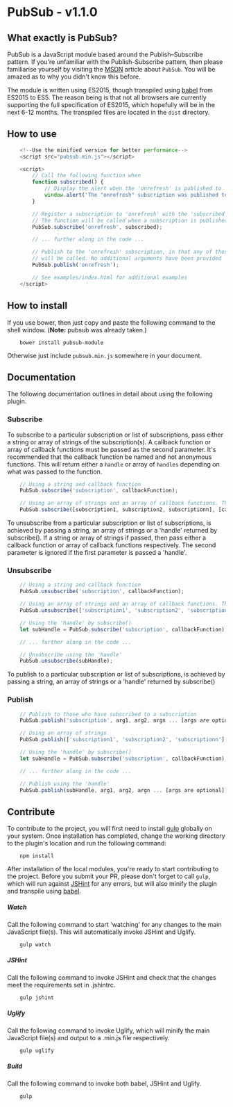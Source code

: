 # PubSub - v1.1.0

## What exactly is PubSub?

PubSub is a JavaScript module based around the Publish–Subscribe pattern. If you're unfamiliar with the Publish-Subscribe pattern, then please familiarise yourself by visiting the [MSDN](https://msdn.microsoft.com/en-us/library/ff649664.aspx) article about `PubSub`. You will be amazed as to why you didn't know this before.

The module is written using ES2015, though transpiled using [babel](https://babeljs.io) from ES2015 to ES5. The reason being is that not all browsers are currently supporting the full specification of ES2015, which hopefully will be in the next 6-12 months. The transpiled files are located in the `dist` directory.

## How to use

```javascript
    <!--Use the minified version for better performance-->
    <script src="pubsub.min.js"></script>

    <script>
        // Call the following function when
        function subscribed() {
            // Display the alert when the 'onrefresh' is published to
            window.alert('The "onrefresh" subscription was published to.');
        }

        // Register a subscription to 'onrefresh' with the 'subscribed' callback function.
        // The function will be called when a subscription is published to
        PubSub.subscribe('onrefresh', subscribed);

        // ... further along in the code ...

        // Publish to the 'onrefresh' subscription, in that any of those callback functions subscribed,
        // will be called. No additional arguments have been provided
        PubSub.publish('onrefresh');

        // See examples/index.html for additional examples
    </script>
```

## How to install

If you use bower, then just copy and paste the following command to the shell window. (**Note:** pubsub was already taken.)
```shell
    bower install pubsub-module
```

Otherwise just include `pubsub.min.js` somewhere in your document.

## Documentation

The following documentation outlines in detail about using the following plugin.

### Subscribe

To subscribe to a particular subscription or list of subscriptions, pass either a string or array of strings of the subscription(s). A callback function or array of callback functions must be passed as the second parameter. It's recommended that the callback function be named and not anonymous functions. This will return either a `handle` or array of `handles` depending on what was passed to the function.

```javascript
    // Using a string and callback function
    PubSub.subscribe('subscription', callbackFunction);

    // Using an array of strings and an array of callback functions. They must be the same length
    PubSub.subscribe([subscription1, subscription2, subscriptionn], [callbackFunction1, callbackFunction2, callbackFunctionn]);
```

To unsubscribe from a particular subscription or list of subscriptions, is achieved by passing a string, an array of strings or a 'handle' returned by subscribe(). If a string or array of strings if passed, then pass either a callback function or array of callback functions respectively. The second parameter is ignored if the first parameter is passed a 'handle'.

### Unsubscribe
```javascript
    // Using a string and callback function
    PubSub.unsubscribe('subscription', callbackFunction);

    // Using an array of strings and an array of callback functions. They must be the same length
    PubSub.unsubscribe(['subscription1', 'subscription2', 'subscriptionn'], [callbackFunction1, callbackFunction2, callbackFunctionn]);

    // Using the 'handle' by subscribe()
    let subHandle = PubSub.subscribe('subscription', callbackFunction);

    // ... further along in the code ...

    // Unsubscribe using the 'handle'
    PubSub.unsubscribe(subHandle);
```

To publish to a particular subscription or list of subscriptions, is achieved by passing a string, an array of strings or a 'handle' returned by subscribe()

### Publish
```javascript
    // Publish to those who have subscribed to a subscription
    PubSub.publish('subscription', arg1, arg2, argn ... [args are optional]);

    // Using an array of strings
    PubSub.publish(['subscription1', 'subscription2', 'subscriptionn'], arg1, arg2, argn ... [args are optional]);

    // Using the 'handle' by subscribe()
    let subHandle = PubSub.subscribe('subscription', callbackFunction);

    // ... further along in the code ...

    // Publish using the 'handle'
    PubSub.publish(subHandle, arg1, arg2, argn ... [args are optional]);
```

## Contribute

To contribute to the project, you will first need to install [gulp](gulpjs.com) globally on your system. Once installation has completed, change the working directory to the plugin's location and run the following command:

```shell
    npm install
```

After installation of the local modules, you're ready to start contributing to the project. Before you submit your PR, please don't forget to call `gulp`, which will run against [JSHint](jshint.com) for any errors, but will also minify the plugin and transpile using [babel](https://babeljs.io).

##### Watch
Call the following command to start 'watching' for any changes to the main JavaScript file(s). This will automatically invoke JSHint and Uglify.
```shell
    gulp watch
```

##### JSHint
Call the following command to invoke JSHint and check that the changes meet the requirements set in .jshintrc.
```shell
    gulp jshint
```

##### Uglify
Call the following command to invoke Uglify, which will minify the main JavaScript file(s) and output to a .min.js file respectively.
```shell
    gulp uglify
```

##### Build
Call the following command to invoke both babel, JSHint and Uglify.
```shell
    gulp
```
